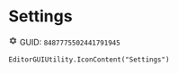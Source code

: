 # Settings
![](/img/Settings.png)
GUID: `8487775502441791945`
```
EditorGUIUtility.IconContent("Settings")
```
